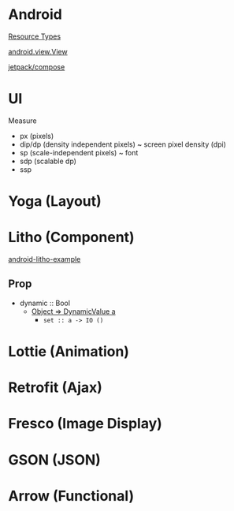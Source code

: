 # Android

[Resource Types](https://developer.android.com/guide/topics/resources/available-resources)

[android.view.View](https://developer.android.com/reference/kotlin/android/view/View)

[jetpack/compose](https://developer.android.com/jetpack/compose)

# UI

Measure
- px (pixels)
- dip/dp (density independent pixels) ~ screen pixel density (dpi)
- sp (scale-independent pixels) ~ font
- sdp (scalable dp)
- ssp

# Yoga (Layout)

# Litho (Component)

[android-litho-example](https://github.com/shantanuraj/android-litho-example)

## Prop

- dynamic :: Bool
  - [Object => DynamicValue a](https://fblitho.com/javadoc/com/facebook/litho/DynamicValue)
    - `set :: a -> IO ()`

# Lottie (Animation)

# Retrofit (Ajax)

# Fresco (Image Display)

# GSON (JSON)

# Arrow (Functional)
